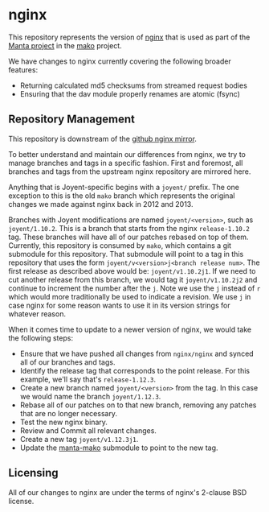 # nginx

This repository represents the version of [nginx](https://nginx.com)
that is used as part of the [Manta
project](https://github.com/joyent/manta) in the
[mako](https://github.com/joyent/manta-mako) project.

We have changes to nginx currently covering the following broader
features:

* Returning calculated md5 checksums from streamed request bodies
* Ensuring that the dav module properly renames are atomic (fsync)

## Repository Management

This repository is downstream of the [github nginx
mirror](https://github.com/nginx/nginx).

To better understand and maintain our differences from nginx, we try to
manage branches and tags in a specific fashion. First and foremost, all
branches and tags from the upstream nginx repository are mirrored here.

Anything that is Joyent-specific begins with a `joyent/` prefix. The one
exception to this is the old `mako` branch which represents the original
changes we made against nginx back in 2012 and 2013.

Branches with Joyent modifications are named `joyent/<version>`, such as
`joyent/1.10.2`. This is a branch that starts from the nginx
`release-1.10.2` tag. These branches will have all of our patches
rebased on top of them. Currently, this repository is consumed by
`mako`, which contains a git submodule for this repository. That
submodule will point to a tag in this repository that uses the form
`joyent/v<version>j<branch release num>`. The first release as described
above would be: `joyent/v1.10.2j1`. If we need to cut another release
from this branch, we would tag it `joyent/v1.10.2j2` and continue to
increment the number after the `j`. Note we use the `j` instead of `r`
which would more traditionally be used to indicate a revision.  We use
`j` in case nginx for some reason wants to use it in its version strings
for whatever reason.

When it comes time to update to a newer version of nginx, we would take
the following steps:

* Ensure that we have pushed all changes from `nginx/nginx` and synced
  all of our branches and tags.
* Identify the release tag that corresponds to the point release. For
  this example, we'll say that's `release-1.12.3`.
* Create a new branch named `joyent/<version>` from the tag. In this
  case we would name the branch `joyent/1.12.3`.
* Rebase all of our patches on to that new branch, removing any patches
  that are no longer necessary.
* Test the new nginx binary.
* Review and Commit all relevant changes.
* Create a new tag `joyent/v1.12.3j1`.
* Update the [manta-mako](https://github.com/joyent/manta-mako)
  submodule to point to the new tag.

## Licensing

All of our changes to nginx are under the terms of nginx's 2-clause BSD
license.
